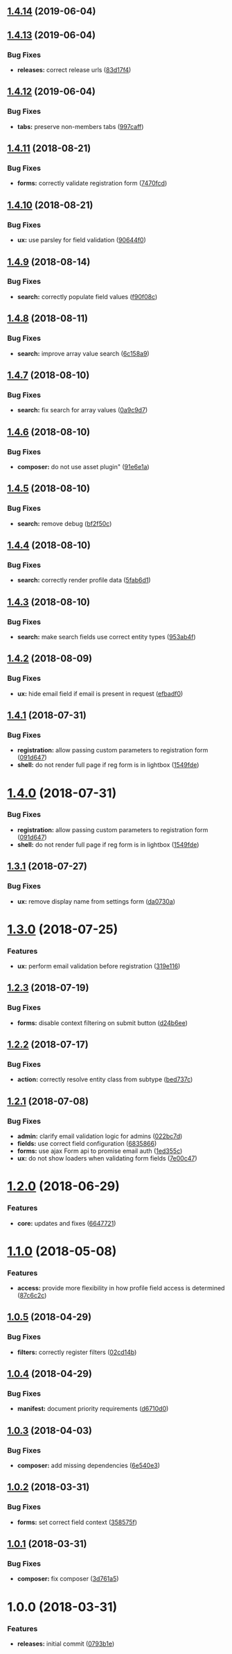 <a name="1.4.14"></a>
## [1.4.14](https://github.com/hypeJunction/Elgg3-hypeProfile/compare/1.4.13...1.4.14) (2019-06-04)



<a name="1.4.13"></a>
## [1.4.13](https://github.com/hypeJunction/Elgg3-hypeProfile/compare/1.4.12...1.4.13) (2019-06-04)


### Bug Fixes

* **releases:** correct release urls ([83d17f4](https://github.com/hypeJunction/Elgg3-hypeProfile/commit/83d17f4))



<a name="1.4.12"></a>
## [1.4.12](https://github.com/hypeJunctionPro/Elgg3-hypeProfile/compare/1.4.11...1.4.12) (2019-06-04)


### Bug Fixes

* **tabs:** preserve non-members tabs ([997caff](https://github.com/hypeJunctionPro/Elgg3-hypeProfile/commit/997caff))



<a name="1.4.11"></a>
## [1.4.11](https://github.com/hypeJunctionPro/Elgg3-hypeProfile/compare/1.4.10...1.4.11) (2018-08-21)


### Bug Fixes

* **forms:** correctly validate registration form ([7470fcd](https://github.com/hypeJunctionPro/Elgg3-hypeProfile/commit/7470fcd))



<a name="1.4.10"></a>
## [1.4.10](https://github.com/hypeJunctionPro/Elgg3-hypeProfile/compare/1.4.9...1.4.10) (2018-08-21)


### Bug Fixes

* **ux:** use parsley for field validation ([90644f0](https://github.com/hypeJunctionPro/Elgg3-hypeProfile/commit/90644f0))



<a name="1.4.9"></a>
## [1.4.9](https://github.com/hypeJunctionPro/Elgg3-hypeProfile/compare/1.4.8...1.4.9) (2018-08-14)


### Bug Fixes

* **search:** correctly populate field values ([f90f08c](https://github.com/hypeJunctionPro/Elgg3-hypeProfile/commit/f90f08c))



<a name="1.4.8"></a>
## [1.4.8](https://github.com/hypeJunctionPro/Elgg3-hypeProfile/compare/1.4.7...1.4.8) (2018-08-11)


### Bug Fixes

* **search:** improve array value search ([6c158a9](https://github.com/hypeJunctionPro/Elgg3-hypeProfile/commit/6c158a9))



<a name="1.4.7"></a>
## [1.4.7](https://github.com/hypeJunctionPro/Elgg3-hypeProfile/compare/1.4.6...1.4.7) (2018-08-10)


### Bug Fixes

* **search:** fix search for array values ([0a9c9d7](https://github.com/hypeJunctionPro/Elgg3-hypeProfile/commit/0a9c9d7))



<a name="1.4.6"></a>
## [1.4.6](https://github.com/hypeJunctionPro/Elgg3-hypeProfile/compare/1.4.5...1.4.6) (2018-08-10)


### Bug Fixes

* **composer:** do not use asset plugin" ([91e6e1a](https://github.com/hypeJunctionPro/Elgg3-hypeProfile/commit/91e6e1a))



<a name="1.4.5"></a>
## [1.4.5](https://github.com/hypeJunctionPro/Elgg3-hypeProfile/compare/1.4.4...1.4.5) (2018-08-10)


### Bug Fixes

* **search:** remove debug ([bf2f50c](https://github.com/hypeJunctionPro/Elgg3-hypeProfile/commit/bf2f50c))



<a name="1.4.4"></a>
## [1.4.4](https://github.com/hypeJunctionPro/Elgg3-hypeProfile/compare/1.4.3...1.4.4) (2018-08-10)


### Bug Fixes

* **search:** correctly render profile data ([5fab6d1](https://github.com/hypeJunctionPro/Elgg3-hypeProfile/commit/5fab6d1))



<a name="1.4.3"></a>
## [1.4.3](https://github.com/hypeJunctionPro/Elgg3-hypeProfile/compare/1.4.2...1.4.3) (2018-08-10)


### Bug Fixes

* **search:** make search fields use correct entity types ([953ab4f](https://github.com/hypeJunctionPro/Elgg3-hypeProfile/commit/953ab4f))



<a name="1.4.2"></a>
## [1.4.2](https://github.com/hypeJunctionPro/Elgg3-hypeProfile/compare/1.4.1...1.4.2) (2018-08-09)


### Bug Fixes

* **ux:** hide email field if email is present in request ([efbadf0](https://github.com/hypeJunctionPro/Elgg3-hypeProfile/commit/efbadf0))



<a name="1.4.1"></a>
## [1.4.1](https://github.com/hypeJunctionPro/Elgg3-hypeProfile/compare/1.3.1...1.4.1) (2018-07-31)


### Bug Fixes

* **registration:** allow passing custom parameters to registration form ([091d647](https://github.com/hypeJunctionPro/Elgg3-hypeProfile/commit/091d647))
* **shell:** do not render full page if reg form is in lightbox ([1549fde](https://github.com/hypeJunctionPro/Elgg3-hypeProfile/commit/1549fde))



<a name="1.4.0"></a>
# [1.4.0](https://github.com/hypeJunctionPro/Elgg3-hypeProfile/compare/1.3.1...1.4.0) (2018-07-31)


### Bug Fixes

* **registration:** allow passing custom parameters to registration form ([091d647](https://github.com/hypeJunctionPro/Elgg3-hypeProfile/commit/091d647))
* **shell:** do not render full page if reg form is in lightbox ([1549fde](https://github.com/hypeJunctionPro/Elgg3-hypeProfile/commit/1549fde))



<a name="1.3.1"></a>
## [1.3.1](https://github.com/hypeJunctionPro/Elgg3-hypeProfile/compare/1.3.0...1.3.1) (2018-07-27)


### Bug Fixes

* **ux:** remove display name from settings form ([da0730a](https://github.com/hypeJunctionPro/Elgg3-hypeProfile/commit/da0730a))



<a name="1.3.0"></a>
# [1.3.0](https://github.com/hypeJunctionPro/Elgg3-hypeProfile/compare/1.2.3...1.3.0) (2018-07-25)


### Features

* **ux:** perform email validation before registration ([319e116](https://github.com/hypeJunctionPro/Elgg3-hypeProfile/commit/319e116))



<a name="1.2.3"></a>
## [1.2.3](https://github.com/hypeJunctionPro/Elgg3-hypeProfile/compare/1.2.2...1.2.3) (2018-07-19)


### Bug Fixes

* **forms:** disable context filtering on submit button ([d24b6ee](https://github.com/hypeJunctionPro/Elgg3-hypeProfile/commit/d24b6ee))



<a name="1.2.2"></a>
## [1.2.2](https://github.com/hypeJunctionPro/Elgg3-hypeProfile/compare/1.2.1...1.2.2) (2018-07-17)


### Bug Fixes

* **action:** correctly resolve entity class from subtype ([bed737c](https://github.com/hypeJunctionPro/Elgg3-hypeProfile/commit/bed737c))



<a name="1.2.1"></a>
## [1.2.1](https://github.com/hypeJunctionPro/Elgg3-hypeProfile/compare/1.2.0...1.2.1) (2018-07-08)


### Bug Fixes

* **admin:** clarify email validation logic for admins ([022bc7d](https://github.com/hypeJunctionPro/Elgg3-hypeProfile/commit/022bc7d))
* **fields:** use correct field configuration ([6835866](https://github.com/hypeJunctionPro/Elgg3-hypeProfile/commit/6835866))
* **forms:** use ajax Form api to promise email auth ([1ed355c](https://github.com/hypeJunctionPro/Elgg3-hypeProfile/commit/1ed355c))
* **ux:** do not show loaders when validating form fields ([7e00c47](https://github.com/hypeJunctionPro/Elgg3-hypeProfile/commit/7e00c47))



<a name="1.2.0"></a>
# [1.2.0](https://github.com/hypeJunctionPro/Elgg3-hypeProfile/compare/1.1.0...1.2.0) (2018-06-29)


### Features

* **core:** updates and fixes ([6647721](https://github.com/hypeJunctionPro/Elgg3-hypeProfile/commit/6647721))



<a name="1.1.0"></a>
# [1.1.0](https://github.com/hypeJunctionPro/Elgg3-hypeProfile/compare/1.0.5...1.1.0) (2018-05-08)


### Features

* **access:** provide more flexibility in how profile field access is determined ([87c6c2c](https://github.com/hypeJunctionPro/Elgg3-hypeProfile/commit/87c6c2c))



<a name="1.0.5"></a>
## [1.0.5](https://github.com/hypeJunctionPro/Elgg3-hypeProfile/compare/1.0.4...1.0.5) (2018-04-29)


### Bug Fixes

* **filters:** correctly register filters ([02cd14b](https://github.com/hypeJunctionPro/Elgg3-hypeProfile/commit/02cd14b))



<a name="1.0.4"></a>
## [1.0.4](https://github.com/hypeJunctionPro/Elgg3-hypeProfile/compare/1.0.3...1.0.4) (2018-04-29)


### Bug Fixes

* **manifest:** document priority requirements ([d6710d0](https://github.com/hypeJunctionPro/Elgg3-hypeProfile/commit/d6710d0))



<a name="1.0.3"></a>
## [1.0.3](https://github.com/hypeJunctionPro/Elgg3-hypeProfile/compare/1.0.2...1.0.3) (2018-04-03)


### Bug Fixes

* **composer:** add missing dependencies ([6e540e3](https://github.com/hypeJunctionPro/Elgg3-hypeProfile/commit/6e540e3))



<a name="1.0.2"></a>
## [1.0.2](https://github.com/hypeJunctionPro/Elgg3-hypeProfile/compare/1.0.1...1.0.2) (2018-03-31)


### Bug Fixes

* **forms:** set correct field context ([358575f](https://github.com/hypeJunctionPro/Elgg3-hypeProfile/commit/358575f))



<a name="1.0.1"></a>
## [1.0.1](https://github.com/hypeJunctionPro/Elgg3-hypeProfile/compare/1.0.0...1.0.1) (2018-03-31)


### Bug Fixes

* **composer:** fix composer ([3d761a5](https://github.com/hypeJunctionPro/Elgg3-hypeProfile/commit/3d761a5))



<a name="1.0.0"></a>
# 1.0.0 (2018-03-31)


### Features

* **releases:** initial commit ([0793b1e](https://github.com/hypeJunctionPro/Elgg3-hypeProfile/commit/0793b1e))



